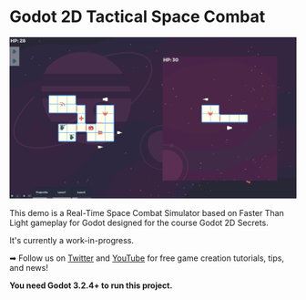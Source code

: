 # Godot 2D Tactical Space Combat

![FTL-like demo screenshot](images/godot-tactical-space-combat.png)

This demo is a Real-Time Space Combat Simulator based on Faster Than Light gameplay for Godot designed for the course Godot 2D Secrets.

It's currently a work-in-progress.

➡ Follow us on [Twitter](https://twitter.com/NathanGDQuest) and [YouTube](https://www.youtube.com/c/gdquest/) for free game creation tutorials, tips, and news!

**You need Godot 3.2.4+ to run this project.**
